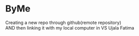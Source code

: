 # ByMe
Creating a new repo through github(remote repository) <br>
AND then linking it with my local computer in VS 
Ujala Fatima